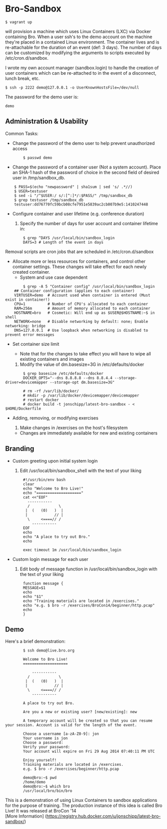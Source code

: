 # Bro-Sandbox

````
$ vagrant up
````

will provision a machine which uses Linux Containers (LXC) via Docker containing Bro.
When a user ssh's to the demo account on the machine they're placed in a contained Linux environment.
The container lives and is re-attachable for the duration of an event (def: 3 days). The number of days
can be customized by modifying the arguments to scripts executed by /etc/cron.d/sandbox.

I wrote my own account manager (sandbox.login) to handle the creation of user containers
which can be re-attached to in the event of a disconnect, lunch break, etc.

```
$ ssh -p 2222 demo@127.0.0.1 -o UserKnownHostsFile=/dev/null
```

The password for the demo user is:
```
demo
```

## Administration & Usability

Common Tasks:

* Change the password of the demo user to help prevent unauthorized access

```
        $ passwd demo
```

* Change the password of a container user (Not a system account). Place an SHA-1 hash of the password of choice in the second field of desired user in /tmp/sandbox_db.

```
	$ PASS=$(echo "newpassword" | sha1sum | sed 's/ .*//)
	$ USER=testuser
	$ sed -i "/^$USER:/ s/:[^:]*/:$PASS/" /tmp/sandbox_db
	$ grep testuser /tmp/sandbox_db
	testuser:dd76770fc59bcb08cfe7951e5839ac2cb007b9e5:1410247448

```

* Configure container and user lifetime (e.g. conference duration)

  1. Specify the number of days for user account and container lifetime in:

```
        $ grep ^DAYS /usr/local/bin/sandbox_login
        DAYS=3 # Length of the event in days
```

  Removal scripts are cron jobs that are scheduled in /etc/cron.d/sandbox

* Allocate more or less resources for containers, and control other container settings.
  These changes will take effect for each newly created container.
  - System and use case dependent

```
        $ grep -A 5 "Container config" /usr/local/bin/sandbox_login
	## Container configuration (applies to each container)
	VIRTUSER=demo  # Account used when container is entered (Must exist in container!)
	CPU=1          # Number of CPU's allocated to each container
	RAM=256m       # Amount of memory allocated to each container
	HOSTNAME=bro   # Cosmetic: Will end up as $USER@$HOSTNAME:~$ in shell
	NETWORK=none   # Disable networking by default: none; Enable networking: bridge
	DNS=127.0.0.1  # Use loopback when networking is disabled to prevent error messages
```

* Set container size limit 

  - Note that for the changes to take effect you will have to wipe all existing containers and images

  1. Modify the value of dm.basesize=3G in /etc/defaults/docker

```
        $ grep basesize /etc/defaults/docker 
        DOCKER_OPTS="--dns 8.8.8.8 --dns 8.8.4.4 --storage-driver=devicemapper --storage-opt dm.basesize=3G"

        # rm -rf /var/lib/docker/
        # mkdir -p /var/lib/docker/devicemapper/devicemapper
        # restart docker
        # docker build -t jonschipp/latest-bro-sandbox - < $HOME/Dockerfile
```

* Adding, removing, or modifying exercises

  1. Make changes in /exercises on the host's filesystem

  *  Changes are immediately available for new and existing containers

## Branding

* Custom greeting upon initial system login

  1. Edit /usr/local/bin/sandbox_shell with the text of your liking

```
        #!/usr/bin/env bash
        clear
        echo "Welcome to Bro Live!"
        echo "===================="
        cat <<"EOF"
          -----------
          /             \
         |  (   (0)   )  |
         |            // |
          \     <====// /
            -----------
        EOF
        echo
        echo "A place to try out Bro."
        echo
        
        exec timeout 1m /usr/local/bin/sandbox_login
```

* Custom login message for each user

  1. Edit body of message function in /usr/local/bin/sandbox_login with the text of your liking

```
        function message {
        MESSAGE=$1
        echo
        echo "$1"
        echo "Training materials are located in /exercises."
        echo "e.g. $ bro -r /exercises/BroCon14/beginner/http.pcap"
        echo
        }
```

## Demo

Here's a brief demonstration:

```
        $ ssh demo@live.bro.org

        Welcome to Bro Live!
        ====================

            -----------
          /             \
         |  (   (0)   )  |
         |            // |
          \     <====// /
            -----------

        A place to try out Bro. 

        Are you a new or existing user? [new/existing]: new
        
        A temporary account will be created so that you can resume your session. Account is valid for the length of the event.
        
        Choose a username [a-zA-Z0-9]: jon
        Your username is jon
        Choose a password: 
        Verify your password: 
        Your account will expire on Fri 29 Aug 2014 07:40:11 PM UTC
        
        Enjoy yourself!
        Training materials are located in /exercises.
        e.g. $ bro -r /exercises/beginner/http.pcap
        
        demo@bro:~$ pwd
        /home/demo
        demo@bro:~$ which bro
        /usr/local/bro/bin/bro
```

This is a demonstration of using Linux Containers to sandbox applications for the purpose of training.
The production instance of this idea is called Bro Live! It was released at BroCon '14 <br> 
[More Information] (https://registry.hub.docker.com/u/jonschipp/latest-bro-sandbox/)
